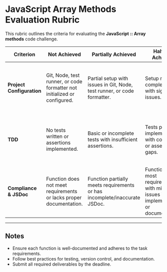 # JavaScript Array Methods Evaluation Rubric

This rubric outlines the criteria for evaluating the **JavaScript :: Array methods** code challenge.

| Criterion                 | Not Achieved                                                             | Partially Achieved                                                        | Halfway Achieved                                                                       | Remarkably Achieved                                                               | Completely Achieved                                                                                    | Weighting |
| ------------------------- | ------------------------------------------------------------------------ | ------------------------------------------------------------------------- | -------------------------------------------------------------------------------------- | --------------------------------------------------------------------------------- | ------------------------------------------------------------------------------------------------------ | --------- |
| **Project Configuration** | Git, Node, test runner, or code formatter not initialized or configured. | Partial setup with issues in Git, Node, test runner, or code formatter.   | Setup mostly complete but with significant issues.                                     | Correct setup with minor issues in Git, Node, test runner, or code formatter.     | Fully initialized and configured Git, Node, test runner, and code formatter, meeting all requirements. | 10%       |
| **TDD**                   | No tests written or assertions implemented.                              | Basic or incomplete tests with insufficient assertions.                   | Tests partially implemented with coverage or assertion gaps.                           | Comprehensive tests and assertions with minor coverage issues.                    | Thorough test cases and assertions covering all scenarios, ensuring full coverage and validation.      | 50%       |
| **Compliance & JSDoc**    | Function does not meet requirements or lacks proper documentation.       | Function partially meets requirements or has incomplete/inaccurate JSDoc. | Function meets most requirements with minor issues in implementation or documentation. | Function correctly implements requirements and has clear JSDoc with minor errors. | Fully functional implementation with thorough, clear, and accurate JSDoc covering all aspects.         | 40%       |

---

## Notes

- Ensure each function is well-documented and adheres to the task requirements.
- Follow best practices for testing, version control, and documentation.
- Submit all required deliverables by the deadline.
